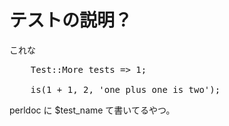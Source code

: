 テストの説明？
=============

これな

<pre class="brush: perl">
    Test::More tests => 1;

    is(1 + 1, 2, 'one plus one is two');
</pre>

perldoc に $test_name て書いてるやつ。